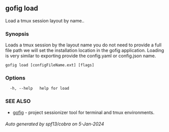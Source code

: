 ## gofig load

Load a tmux session layout by name..

### Synopsis

Loads a tmux session by the layout name
	you do not need to provide a full file path we will set the installation location
	in the gofig application.
	Loading is very similar to exporting provide the config.yaml or config.json name.
	

```
gofig load [configFileName.ext] [flags]
```

### Options

```
  -h, --help   help for load
```

### SEE ALSO

* [gofig](gofig.md)	 - project sessionizer tool for terminal and tmux environments.

###### Auto generated by spf13/cobra on 5-Jan-2024
